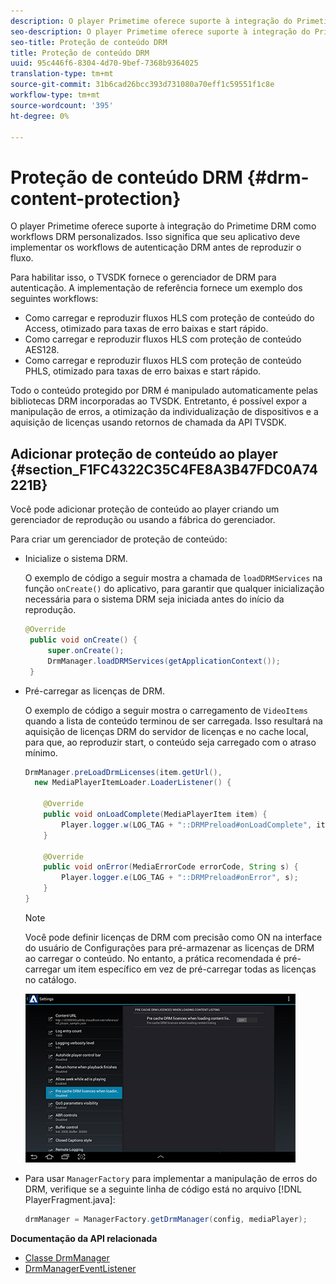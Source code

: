 ```yaml
---
description: O player Primetime oferece suporte à integração do Primetime DRM como workflows DRM personalizados. Isso significa que seu aplicativo deve implementar os workflows de autenticação DRM antes de reproduzir o fluxo.
seo-description: O player Primetime oferece suporte à integração do Primetime DRM como workflows DRM personalizados. Isso significa que seu aplicativo deve implementar os workflows de autenticação DRM antes de reproduzir o fluxo.
seo-title: Proteção de conteúdo DRM
title: Proteção de conteúdo DRM
uuid: 95c446f6-8304-4d70-9bef-7368b9364025
translation-type: tm+mt
source-git-commit: 31b6cad26bcc393d731080a70eff1c59551f1c8e
workflow-type: tm+mt
source-wordcount: '395'
ht-degree: 0%

---
```



# Proteção de conteúdo DRM {#drm-content-protection}

O player Primetime oferece suporte à integração do Primetime DRM como workflows DRM personalizados. Isso significa que seu aplicativo deve implementar os workflows de autenticação DRM antes de reproduzir o fluxo.

Para habilitar isso, o TVSDK fornece o gerenciador de DRM para autenticação. A implementação de referência fornece um exemplo dos seguintes workflows:

* Como carregar e reproduzir fluxos HLS com proteção de conteúdo do Access, otimizado para taxas de erro baixas e start rápido.
* Como carregar e reproduzir fluxos HLS com proteção de conteúdo AES128.
* Como carregar e reproduzir fluxos HLS com proteção de conteúdo PHLS, otimizado para taxas de erro baixas e start rápido.

Todo o conteúdo protegido por DRM é manipulado automaticamente pelas bibliotecas DRM incorporadas ao TVSDK. Entretanto, é possível expor a manipulação de erros, a otimização da individualização de dispositivos e a aquisição de licenças usando retornos de chamada da API TVSDK.

## Adicionar proteção de conteúdo ao player {#section_F1FC4322C35C4FE8A3B47FDC0A74221B}

Você pode adicionar proteção de conteúdo ao player criando um gerenciador de reprodução ou usando a fábrica do gerenciador.

Para criar um gerenciador de proteção de conteúdo:

* Inicialize o sistema DRM.

   O exemplo de código a seguir mostra a chamada de `loadDRMServices` na função `onCreate()` do aplicativo, para garantir que qualquer inicialização necessária para o sistema DRM seja iniciada antes do início da reprodução.

   ```java
   @Override 
    public void onCreate() { 
        super.onCreate();  
        DrmManager.loadDRMServices(getApplicationContext()); 
    }
   ```

* Pré-carregar as licenças de DRM.

   O exemplo de código a seguir mostra o carregamento de `VideoItems` quando a lista de conteúdo terminou de ser carregada. Isso resultará na aquisição de licenças DRM do servidor de licenças e no cache local, para que, ao reproduzir start, o conteúdo seja carregado com o atraso mínimo.

   ```java
   DrmManager.preLoadDrmLicenses(item.getUrl(),  
     new MediaPlayerItemLoader.LoaderListener() { 
   
       @Override 
       public void onLoadComplete(MediaPlayerItem item) { 
           Player.logger.w(LOG_TAG + "::DRMPreload#onLoadComplete", item.getResource().getUrl()); 
       } 
   
       @Override 
       public void onError(MediaErrorCode errorCode, String s) { 
           Player.logger.e(LOG_TAG + "::DRMPreload#onError", s); 
       } 
   } 
   ```

   >[!NOTE]
   >
   >Você pode definir licenças de DRM com precisão como ON na interface do usuário de Configurações para pré-armazenar as licenças de DRM ao carregar o conteúdo. No entanto, a prática recomendada é pré-carregar um item específico em vez de pré-carregar todas as licenças no catálogo.
   >
   >![](assets/precache-drm-licenses.jpg)

* Para usar `ManagerFactory` para implementar a manipulação de erros do DRM, verifique se a seguinte linha de código está no arquivo [!DNL PlayerFragment.java]:

   ```java
   drmManager = ManagerFactory.getDrmManager(config, mediaPlayer);
   ```

**Documentação da API relacionada**

* [Classe DrmManager](https://help.adobe.com/en_US/primetime/api/reference_implementation/android/javadoc/com/adobe/primetime/reference/manager/DrmManager.html)
* [DrmManagerEventListener](https://help.adobe.com/en_US/primetime/api/reference_implementation/android/javadoc/com/adobe/primetime/reference/manager/DrmManager.DrmManagerEventListener.html)